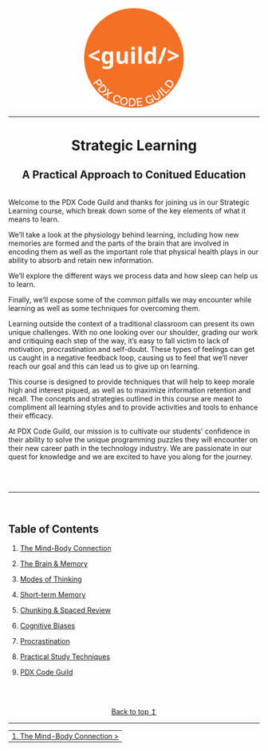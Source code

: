 <p align="center">
    <img src="./images/pdx_code_guild_logo.svg" width=200/>
<p>

---

<center>
<h1> Strategic Learning</h1>
<h2>A Practical Approach to Conitued Education</h2>
</center>

<br>
Welcome to the PDX Code Guild and thanks for joining us in our Strategic Learning course, which break down some of the key elements of what it means to learn.

We’ll take a look at the physiology behind learning, including how new memories are formed and the parts of the brain that are involved in encoding them as well as the important role that physical health plays in our ability to absorb and retain new information.

We’ll explore the different ways we process data and how sleep can help us to learn.

Finally, we’ll expose some of the common pitfalls we may encounter while learning as well as some techniques for overcoming them.

Learning outside the context of a traditional classroom can present its own unique challenges. With no one looking over our shoulder, grading our work and critiquing each step of the way, it’s easy to fall victim to lack of motivation, procrastination and self-doubt. These types of feelings can get us caught in a negative feedback loop, causing us to feel that we’ll never reach our goal and this can lead us to give up on learning.

This course is designed to provide techniques that will help to keep morale high and interest piqued, as well as to maximize information retention and recall. The concepts and strategies outlined in this course are meant to compliment all learning styles and to provide activities and tools to enhance their efficacy.

At PDX Code Guild, our mission is to cultivate our students' confidence in their ability to solve the unique programming puzzles they will encounter on their new career path in the technology industry. We are passionate in our quest for knowledge and we are excited to have you along for the journey.

<br/>
<br/>

---

<br/>

## Table of Contents

1.  [The Mind-Body Connection](./mind_body_connection.md")

2.  [The Brain & Memory](./the_brain_and_memory.md)

3.  <a href="./modes_of_thinking.md">Modes of Thinking</a>

4.  <a href="./short_term_memory.md">Short-term Memory</a>

5.  <a href="./chunking_and_spaced_review.md">Chunking & Spaced Review</a>

6.  <a href="./cognitive_biases.md">Cognitive Biases</a>

7.  <a href="./procrastination.md">Procrastination</a>

8.  <a href="./practical_study_techniques.md">Practical Study Techniques</a>

9.  <a href="./pdx_code_guild.md">PDX Code Guild</a>

<br><br>

<center>
    <a href="#top">Back to top &mapstoup;</a>
</center>

---

<table style="width:100%">
    <tr>
        <td align="right">
            <a href="./mind_body_connection.md">
                1. The Mind-Body Connection >
            </a>
        </td>
    </tr>
</table>
